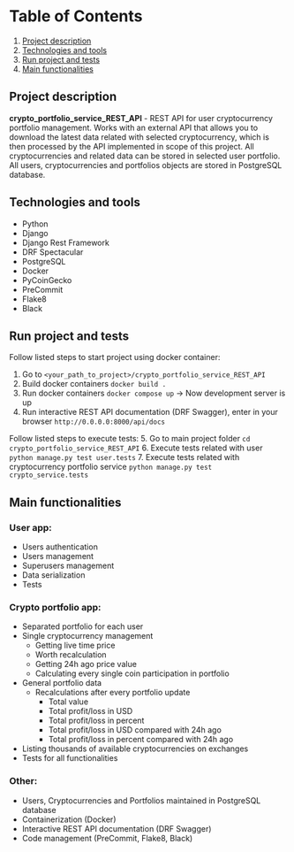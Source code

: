 # Table of Contents
1. [Project description](#project-description)
2. [Technologies and tools](#technologies-and-tools)
3. [Run project and tests](#run-project-and-tests)
4. [Main functionalities](#main-functionalities)


## Project description
**crypto_portfolio_service_REST_API** - REST API for user cryptocurrency portfolio management. 
Works with an external API that allows you to download the latest data related with 
selected cryptocurrency, which is then processed by the API implemented in scope of 
this project. All cryptocurrencies and related data can be stored in selected user portfolio. 
All users, cryptocurrencies and portfolios objects are stored in PostgreSQL database.


## Technologies and tools

- Python
- Django
- Django Rest Framework
- DRF Spectacular
- PostgreSQL
- Docker
- PyCoinGecko
- PreCommit
- Flake8
- Black

## Run project and tests

Follow listed steps to start project using docker container:
1. Go to `<your_path_to_project>/crypto_portfolio_service_REST_API`
2. Build docker containers `docker build .`
3. Run docker containers `docker compose up` -> Now development server is up
4. Run interactive REST API documentation (DRF Swagger), enter in your browser `http://0.0.0.0:8000/api/docs`

Follow listed steps to execute tests:
5. Go to main project folder `cd crypto_portfolio_service_REST_API`
6. Execute tests related with user `python manage.py test user.tests`
7. Execute tests related with cryptocurrency portfolio service `python manage.py test crypto_service.tests`

## Main functionalities

### User app:
- Users authentication
- Users management
- Superusers management
- Data serialization
- Tests

### Crypto portfolio app:
- Separated portfolio for each user
- Single cryptocurrency management
  - Getting live time price
  - Worth recalculation
  - Getting 24h ago price value
  - Calculating every single coin participation in portfolio
- General portfolio data
  - Recalculations after every portfolio update
    - Total value
    - Total profit/loss in USD
    - Total profit/loss in percent
    - Total profit/loss in USD compared with 24h ago
    - Total profit/loss in percent compared with 24h ago
- Listing thousands of available cryptocurrencies on exchanges 
- Tests for all functionalities

### Other:
- Users, Cryptocurrencies and Portfolios maintained in PostgreSQL database
- Containerization (Docker)
- Interactive REST API documentation (DRF Swagger)
- Code management (PreCommit, Flake8, Black)
